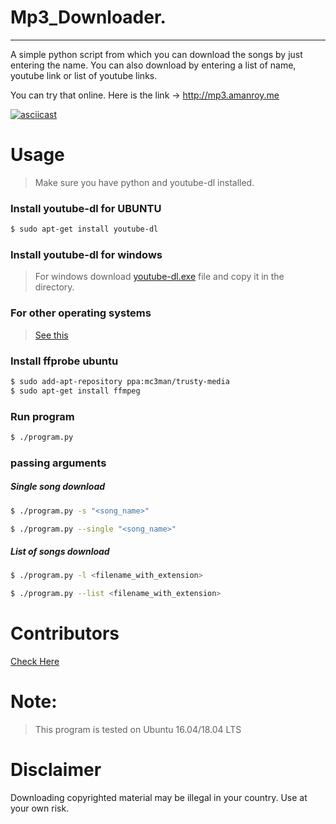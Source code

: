# Mp3_Downloader.
---
A simple python script from which you can download the songs by just entering the name. You can also download by entering a list of name, youtube link or list of youtube links.

You can try that online. Here is the link ->  http://mp3.amanroy.me


[![asciicast](https://asciinema.org/a/222455.svg)](https://asciinema.org/a/222455)

# Usage

> Make sure you have python and youtube-dl installed.

### Install youtube-dl for UBUNTU
```bash
$ sudo apt-get install youtube-dl
```
### Install youtube-dl for windows
> For windows download [youtube-dl.exe](https://yt-dl.org/latest/youtube-dl.exe) file and copy it in the directory.
### For other operating systems
> [See this](https://rg3.github.io/youtube-dl/download.html) 


### Install ffprobe ubuntu
```bash
$ sudo add-apt-repository ppa:mc3man/trusty-media
$ sudo apt-get install ffmpeg
```


### Run program
```bash
$ ./program.py 
```

### passing arguments

##### Single song download
```bash
$ ./program.py -s "<song_name>"
```
```bash
$ ./program.py --single "<song_name>"
```

##### List of songs download 

```bash
$ ./program.py -l <filename_with_extension>
```
```bash
$ ./program.py --list <filename_with_extension>
```

# Contributors

[Check Here](https://github.com/aman-roy/mp3_downloader/graphs/contributors)

# Note:

> This program is tested on Ubuntu 16.04/18.04 LTS

# Disclaimer

Downloading copyrighted material may be illegal in your country. Use at your own risk.
